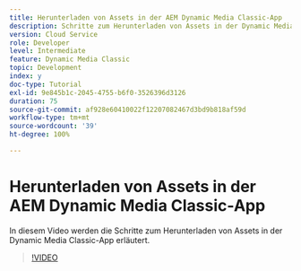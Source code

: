 ```yaml
---
title: Herunterladen von Assets in der AEM Dynamic Media Classic-App
description: Schritte zum Herunterladen von Assets in der Dynamic Media Classic-App
version: Cloud Service
role: Developer
level: Intermediate
feature: Dynamic Media Classic
topic: Development
index: y
doc-type: Tutorial
exl-id: 9e845b1c-2045-4755-b6f0-3526396d3126
duration: 75
source-git-commit: af928e60410022f12207082467d3bd9b818af59d
workflow-type: tm+mt
source-wordcount: '39'
ht-degree: 100%

---
```


# Herunterladen von Assets in der AEM Dynamic Media Classic-App

In diesem Video werden die Schritte zum Herunterladen von Assets in der Dynamic Media Classic-App erläutert.

>[!VIDEO](https://video.tv.adobe.com/v/335458?quality=12&learn=on)
